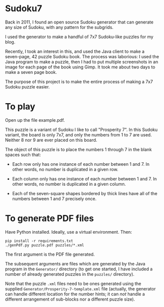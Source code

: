 # Sudoku7

Back in 2011, I found an open source Sudoku generator that can generate
any size of Sudoku, with any pattern for the subgrids.

I used the generator to make a handful of 7x7 Sudoku-like puzzles for
my blog.

Recently, I took an interest in this, and used the Java client to make
a seven-page, 42 puzzle Sudoku book.  The process was laborious: I used
the Java program to make a puzzle, then I had to put multiple screenshots
in an image for each page of the book using Gimp.  It took me about two
days to make a seven page book.

The purpose of this project is to make the entire process of making a
7x7 Sudoku puzzle easier.

# To play

Open up the file example.pdf.

This puzzle is a variant of Sudoku I like to call "Prosperity 7".  In
this Sudoku variant, the board is only 7x7, and only the numbers
from 1 to 7 are used.  Neither 8 nor 9 are ever placed on this
board.

The object of this puzzle is to place the numbers 1 through 7 in the
blank spaces such that:

* Each row only has one instance of each number between 1 and 7.  In
  other words, no number is duplicated in a given row.

* Each column only has one instance of each number between 1 and 7.  In
  other words, no number is duplicated in a given column.

* Each of the seven-square shapes bordered by thick lines have all
  of the numbers between 1 and 7 precisely once.  

# To generate PDF files

Have Python installed.  Ideally, use a virtual environment.  Then:

```
pip install -r requirements.txt
./genPdf.py puzzle.pdf puzzles/*.xml 
```

The first argument is the PDF file generated.

The subsequent arguments are files which are generated by the Java
program in the `Generator/` directory (to get one started, I have 
included a number of already generated puzzles in the `puzzles/`
directory).

Note that the puzzle `.xml` files need to be ones generated using the
supplied `Generator/Prosperity-7-template.xml` file (actually, the 
generator can handle different location for the number hints; it can
*not* handle a different arrangement of sub-blocks nor a different
puzzle size).

